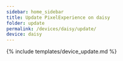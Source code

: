 ```yaml
---
sidebar: home_sidebar
title: Update PixelExperience on daisy
folder: update
permalink: /devices/daisy/update/
device: daisy
---
```

{% include templates/device_update.md %}

